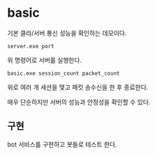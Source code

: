 # basic 

기본 클라/서버 통신 성능을 확인하는 데모이다. 

```
server.exe port 
```
위 명령어로 서버를 실행한다. 

```
basic.exe session_count packet_count
```
위로 여러 개 세션을 맺고 패킷 송수신을 한 후 종료한다. 

매우 단순하지만 서버의 성능과 안정성을 확인할 수 있다. 

## 구현 

bot 서비스를 구현하고 봇들로 테스트 한다. 





